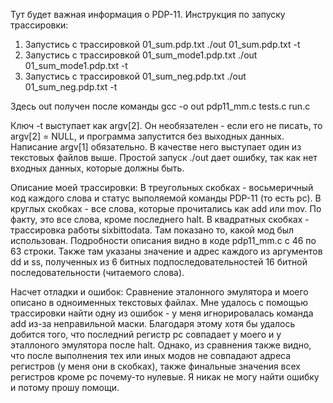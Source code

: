 Тут будет важная информация о PDP-11.
Инструкция по запуску трассировки:
1) Запустись с трассировкой 01_sum.pdp.txt
./out 01_sum.pdp.txt -t
2) Запустись с трассировкой 01_sum_mode1.pdp.txt
./out 01_sum_mode1.pdp.txt -t
3) Запустись с трассировкой 01_sum_neg.pdp.txt
./out 01_sum_neg.pdp.txt -t

Здесь out получен после команды 
gcc -o out pdp11_mm.c tests.c run.c

Ключ -t выступает как argv[2]. Он необязателен - если его не писать, то argv[2] = NULL, и программа запустится без выходных данных.
Написание argv[1] обязательно. В качестве него выступает один из текстовых файлов выше. Простой запуск ./out дает ошибку, так как нет входных данных, которые должны быть.

Описание моей трассировки:
В треугольных скобках - восьмеричный код каждого слова и статус выполяемой команды PDP-11 (то есть pc).
В круглых скобках - все слова, которые прочитались как add или mov. По факту, это все слова, кроме последнего halt. 
В квадратных скобках - трассировка работы sixbittodata. Там показано то, какой мод был использован. Подробности описания видно в коде pdp11_mm.c с 46 по 63 строки.
Также там указаны значение и адрес каждого из аргументов dd и ss, полученных из 6 битных подпоследовательностей 16 битной последовательности (читаемого слова).

Насчет отладки и ошибок:
Сравнение эталонного эмулятора и моего описано в одноименных текстовых файлах. 
Мне удалось с помощью трассировки найти одну из ошибок - у меня игнорировалась команда add из-за неправильной маски. Благодаря этому хотя бы удалось
добится того, что последний регистр pc совпадает у моего и у эталлоного эмулятора после halt. 
Однако, из сравнения также видно, что после выполнения тех или иных модов не совпадают адреса регистров (у меня они в скобках), также финальные значения всех регистров
кроме pc почему-то нулевые. Я никак не могу найти ошибку и потому прошу помощи. 
